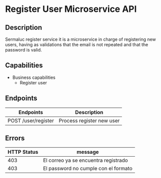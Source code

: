 # Register User Microservice API

## Description

Sermaluc register service it is a microservice in charge of registering new users, having as validations that the email is not repeated and that the password is valid.

## Capabilities

* Business capabilities
    * Register user

## Endpoints

| Endpoints             | Description
|-----------------------|----------------------------------------------------
| POST   /user/register | Process register new user

## Errors

| HTTP Status | message
|-------------|--------------------------
| 403         |  El correo ya se encuentra registrado    
| 403         |  El password no cumple con el formato     


